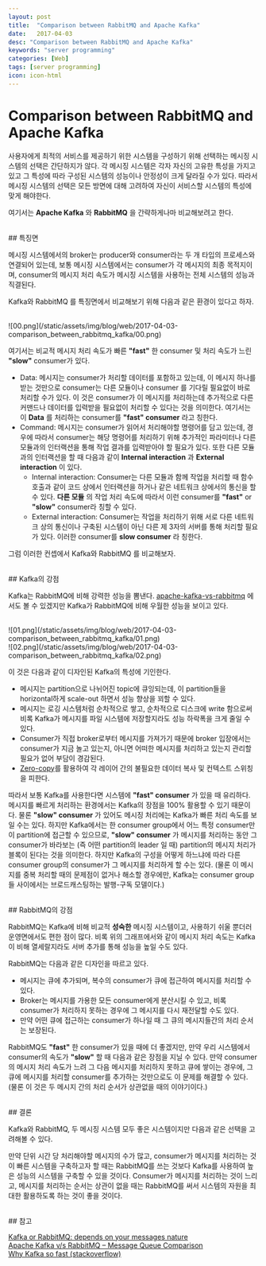 ```yaml
---
layout: post
title:  "Comparison between RabbitMQ and Apache Kafka"
date:   2017-04-03
desc: "Comparison between RabbitMQ and Apache Kafka"
keywords: "server programming"
categories: [Web]
tags: [server programming]
icon: icon-html
---
```


# Comparison between RabbitMQ and Apache Kafka

사용자에게 최적의 서비스를 제공하기 위한 시스템을 구성하기 위해 선택하는 메시징 시스템의 선택은 간단하지가 않다. 각 메시징 시스템은 각자 자신의 고유한 특성을 가지고 있고 그 특성에 따라 구성된 시스템의 성능이나 안정성이 크게 달라질 수가 있다. 따라서 메시징 시스템의 선택은 모든 방면에 대해 고려하여 자신이 서비스할 시스템의 특성에 맞게 해야한다.

여기서는 **Apache Kafka** 와 **RabbitMQ** 을 간략하게나마 비교해보려고 한다.

<br>
## 특징면

메시징 시스템에서의 broker는 producer와 consumer라는 두 개 타입의 프로세스와 연결되어 있는데, 보통 메시징 시스템에서는 consumer가 각 메시지의 최종 목적지이며, consumer의 메시지 처리 속도가 메시징 시스템을 사용하는 전체 시스템의 성능과 직결된다.

Kafka와 RabbitMQ 를 특징면에서 비교해보기 위해 다음과 같은 환경이 있다고 하자.

<br>
![00.png](/static/assets/img/blog/web/2017-04-03-comparison_between_rabbitmq_kafka/00.png)

여기서는 비교적 메시지 처리 속도가 빠른 **"fast"** 한 consumer 및 처리 속도가 느린 **"slow"** consumer가 있다.

* Data: 메시지는 consumer가 처리할 데이터를 포함하고 있는데, 이 메시지 하나를 받는 것만으로 consumer는 다른 모듈이나 consumer 를 기다릴 필요없이 바로 처리할 수가 있다. 이 것은 consumer가 이 메시지를 처리하는데 추가적으로 다른 커맨드나 데이터를 입력받을 필요없이 처리할 수 있다는 것을 의미한다. 여기서는 이 **Data** 를 처리하는 consumer를 **"fast" consumer** 라고 칭한다.
* Command: 메시지는 consumer가 읽어서 처리해야할 명령어를 담고 있는데, 경우에 따라서 consumer는 해당 명령어를 처리하기 위해 추가적인 파라미터나 다른 모듈과의 인터랙션을 통해 작업 결과를 입력받아야 할 필요가 있다. 또한 다른 모듈과의 인터랙션을 할 때 다음과 같이 **Internal interaction** 과 **External interaction** 이 있다.
  * Internal interaction: Consumer는 다른 모듈과 함께 작업을 처리할 때 함수 호출과 같이 코드 상에서 인터랙션을 하거나 같은 네트워크 상에서의 통신을 할 수 있다. **다른 모듈** 의 작업 처리 속도에 따라서 이런 consumer를 **"fast"** or **"slow"** consumer라 칭할 수 있다.
  * External interaction: Consumer는 작업을 처리하기 위해 서로 다른 네트워크 상의 통신이나 구축된 시스템이 아닌 다른 제 3자의 서버를 통해 처리할 필요가 있다. 이러한 consumer를 **slow consumer** 라 칭한다.

그럼 이러한 컨셉에서 Kafka와 RabbitMQ 를 비교해보자.

<br>
## Kafka의 강점

Kafka는 RabbitMQ에 비해 강력한 성능을 뽐낸다. [apache-kafka-vs-rabbitmq][benchmark_url] 에서도 볼 수 있겠지만 Kafka가 RabbitMQ에 비해 우월한 성능을 보이고 있다.

<br>
![01.png](/static/assets/img/blog/web/2017-04-03-comparison_between_rabbitmq_kafka/01.png)
<br>
![02.png](/static/assets/img/blog/web/2017-04-03-comparison_between_rabbitmq_kafka/02.png)

이 것은 다음과 같이 디자인된 Kafka의 특성에 기인한다.
* 메시지는 partition으로 나뉘어진 topic에 큐잉되는데, 이 partition들을 horizontal하게 scale-out 하면서 성능 향상을 꾀할 수 있다.
* 메시지는 로깅 시스템처럼 순차적으로 쌓고, 순차적으로 디스크에 write 함으로써 비록 Kafka가 메시지를 파일 시스템에 저장할지라도 성능 하락폭을 크게 줄일 수 있다.
* Consumer가 직접 broker로부터 메시지를 가져가기 때문에 broker 입장에서는 consumer가 지금 놀고 있는지, 아니면 어떠한 메시지를 처리하고 있는지 관리할 필요가 없어 부담이 경감된다.
* [Zero-copy][zero-copy]를 활용하여 각 레이어 간의 불필요한 데이터 복사 및 컨텍스트 스위칭을 피한다.

따라서 보통 Kafka를 사용한다면 시스템에 **"fast" consumer** 가 있을 때 유리하다. 메시지를 빠르게 처리하는 환경에서는 Kafka의 장점을 100% 활용할 수 있기 때문이다. 물론 **"slow" consumer** 가 있어도 메시징 처리에는 Kafka가 빠른 처리 속도를 보일 수는 있다.
하지만 Kafka에서는 한 consumer group에서 어느 특정 consumer만이 partition에 접근할 수 있으므로, **"slow" consumer** 가 메시지를 처리하는 동안 그 consumer가 바라보는 (즉 어떤 partition의 leader 일 때) partition의 메시지 처리가 블록이 된다는 것을 의미한다. 하지만 Kafka의 구성을 어떻게 하느냐에 따라 다른 consumer group의 consumer가 그 메시지를 처리하게 할 수는 있다. (물론 이 메시지를 중복 처리할 때의 문제점이 없거나 해소할 경우에만, Kafka는 consumer group 들 사이에서는 브로드캐스팅하는 발행-구독 모델이다.)

<br>
## RabbitMQ의 강점

RabbitMQ는 Kafka에 비해 비교적 **성숙한** 메시징 시스템이고, 사용하기 쉬울 뿐더러 운영면에서도 편한 점이 많다. 비록 위의 그래프에서와 같이 메시지 처리 속도는 Kafka 이 비해 열세랄지라도 서버 추가를 통해 성능을 높일 수도 있다.

RabbitMQ는 다음과 같은 디자인을 따르고 있다.
* 메시지는 큐에 추가되며, 복수의 consumer가 큐에 접근하여 메시지를 처리할 수 있다.
* Broker는 메시지를 가용한 모든 consumer에게 분산시킬 수 있고, 비록 consumer가 처리하지 못하는 경우에 그 메시지를 다시 재전달할 수도 있다.
* 만약 어떤 큐에 접근하는 consumer가 하나일 때 그 큐의 메시지들간의 처리 순서는 보장된다.

RabbitMQ도 **"fast"** 한 consumer가 있을 때에 더 좋겠지만, 만약 우리 시스템에서 consumer의 속도가 **"slow"** 할 때 다음과 같은 장점을 지닐 수 있다. 만약 consumer의 메시지 처리 속도가 느려 그 다음 메시지를 처리하지 못하고 큐에 쌓이는 경우에, 그 큐에 메시지를 처리할 consumer를 추가하는 것만으로도 이 문제를 해결할 수 있다. (물론 이 것은 두 메시지 간의 처리 순서가 상관없을 때의 이야기이다.)

<br>
## 결론

Kafka와 RabbitMQ, 두 메시징 시스템 모두 좋은 시스템이지만 다음과 같은 선택을 고려해볼 수 있다.

만약 단위 시간 당 처리해야할 메시지의 수가 많고, consumer가 메시지를 처리하는 것이 빠른 시스템을 구축하고자 할 때는 RabbitMQ를 쓰는 것보다 Kafka를 사용하여 높은 성능의 시스템을 구축할 수 있을 것이다. Consumer가 메시지를 처리하는 것이 느리고, 메시지를 처리하는 순서는 상관이 없을 때는 RabbitMQ를 써서 시스템의 자원을 최대한 활용하도록 하는 것이 좋을 것이다.

<br>
## 참고

[Kafka or RabbitMQ: depends on your messages nature][kafka_rabbitmq] <br>
[Apache Kafka v/s RabbitMQ – Message Queue Comparison][benchmark_url] <br>
[Why Kafka so fast (stackoverflow)][why_kafka_so_fast] <br>

[zero-copy]: https://www.ibm.com/developerworks/linux/library/j-zerocopy/
[kafka_rabbitmq]: https://yurisubach.com/2016/05/19/kafka-or-rabbitmq/
[benchmark_url]: http://www.cloudhack.in/index.php/2016/02/29/apache-kafka-vs-rabbitmq/
[why_kafka_so_fast]: http://stackoverflow.com/questions/32631064/why-kafka-so-fast
